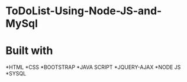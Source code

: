 # ToDoList-Using-Node-JS-and-MySql

# Built with
*HTML
*CSS
*BOOTSTRAP
*JAVA SCRIPT
*JQUERY-AJAX
*NODE JS
*SYSQL
 
